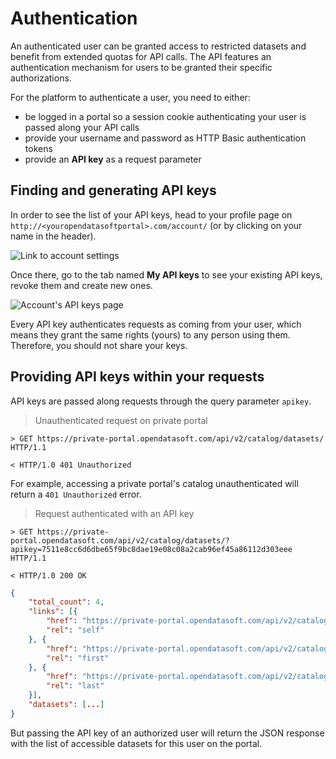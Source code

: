 # Authentication

An authenticated user can be granted access to restricted datasets and benefit from extended quotas for API calls. The API features an authentication mechanism for users to be granted their specific authorizations.

For the platform to authenticate a user, you need to either:

* be logged in a portal so a session cookie authenticating your user is passed along your API calls
* provide your username and password as HTTP Basic authentication tokens
* provide an **API key** as a request parameter

## Finding and generating API keys

In order to see the list of your API keys, head to your profile page on `http://<youropendatasoftportal>.com/account/` (or by clicking on your name in the header).

![Link to account settings](common/authentication__profile-link.png)

Once there, go to the tab named **My API keys** to see your existing API keys, revoke them and create new ones.

![Account's API keys page](common/authentication__my-api-keys.png)

<aside>
   Every API key authenticates requests as coming from your user, which means they grant the same rights (yours) to any person using them. Therefore, you should not share your keys.
</aside>

## Providing API keys within your requests

API keys are passed along requests through the query parameter `apikey`.


> Unauthenticated request on private portal

``` http
> GET https://private-portal.opendatasoft.com/api/v2/catalog/datasets/ HTTP/1.1

< HTTP/1.0 401 Unauthorized
```

For example, accessing a private portal's catalog unauthenticated will return a `401 Unauthorized` error.


> Request authenticated with an API key

``` http
> GET https://private-portal.opendatasoft.com/api/v2/catalog/datasets/?apikey=7511e8cc6d6dbe65f9bc8dae19e08c08a2cab96ef45a86112d303eee HTTP/1.1

< HTTP/1.0 200 OK
```

``` json
{
    "total_count": 4,
    "links": [{
        "href": "https://private-portal.opendatasoft.com/api/v2/catalog/datasets?start=0&include_app_metas=False&rows=10",
        "rel": "self"
    }, {
        "href": "https://private-portal.opendatasoft.com/api/v2/catalog/datasets?start=0&include_app_metas=False&rows=10",
        "rel": "first"
    }, {
        "href": "https://private-portal.opendatasoft.com/api/v2/catalog/datasets?start=0&include_app_metas=False&rows=10",
        "rel": "last"
    }],
    "datasets": [...]
}
```

 But passing the API key of an authorized user will return the JSON response with the list of accessible datasets for this user on the portal.
